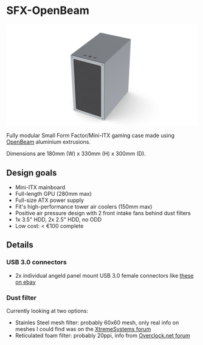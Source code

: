 # SFX-OpenBeam

![SFX OpenBeam](SFX-OpenBeam.png "SFX OpenBeam")

Fully modular Small Form Factor/Mini-ITX gaming case made using [OpenBeam](http://www.openbeamusa.com/) aluminium extrusions.

Dimensions are 180mm (W) x 330mm (H) x 300mm (D).


## Design goals
- Mini-ITX mainboard
- Full-length GPU (280mm max)
- Full-size ATX power supply
- Fit's high-performance tower air coolers (150mm max)
- Positive air pressure design with 2 front intake fans behind dust filters
- 1x 3.5" HDD, 2x 2.5" HDD, no ODD
- Low cost: < €100 complete



## Details

### USB 3.0 connectors
- 2x individual angeld panel mount USB 3.0 female connectors like [these on ebay](http://www.ebay.com/itm/Dual-Port-USB-3-0-A-Female-Angled-Screw-Mount-Panel-to-Motherboard-20Pin-Cable-/301383396815)


### Dust filter
Currently looking at two options:
- Stainles Steel mesh filter: probably 60x60 mesh, only real info on meshes I could find was on the [XtremeSystems forum](http://www.xtremesystems.org/forums/showthread.php?209801-Some-Wire-Mesh-Filter-Fan-Grill-Testing)
- Reticulated foam filter: probably 20ppi, info from [Overclock.net forum](http://www.overclock.net/t/1196351/have-you-found-filters-to-fit/20#post_16987513)

